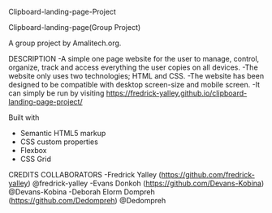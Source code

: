 Clipboard-landing-page-Project

Clipboard-landing-page(Group Project)

A group project by Amalitech.org.

DESCRIPTION -A simple one page website for the user to manage, control, organize, track and access everything the user copies on all devices. -The website only uses two technologies; HTML and CSS. -The website has been designed to be compatible with desktop screen-size and mobile screen. -It can simply be run by visiting https://fredrick-yalley.github.io/clipboard-landing-page-project/

Built with
- Semantic HTML5 markup
- CSS custom properties
- Flexbox
- CSS Grid

CREDITS COLLABORATORS -Fredrick Yalley (https://github.com/fredrick-yalley) @fredrick-yalley -Evans Donkoh (https://github.com/Devans-Kobina) @Devans-Kobina -Deborah Elorm Dompreh (https://github.com/Dedompreh) @Dedompreh
